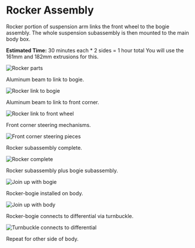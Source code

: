 # Rocker Assembly

Rocker portion of suspension arm links the front wheel to the bogie assembly.
The whole suspension subassembly is then mounted to the main body box.

**Estimated Time:** 30 minutes each * 2 sides = 1 hour total
You will use the 161mm and 182mm extrusions for this.

![Rocker parts](images/Rocker01-Parts.jpg)

Aluminum beam to link to bogie.

![Rocker link to bogie](images/Rocker02-Rear.jpg)

Aluminum beam to link to front corner.

![Rocker link to front wheel](images/Rocker03-Front.jpg)

Front corner steering mechanisms.

![Front corner steering pieces](images/Rocker04-FrontCorner.jpg)

Rocker subassembly complete.

![Rocker complete](images/Rocker05-Complete.jpg)

Rocker subassembly plus bogie subassembly.

![Join up with bogie](images/Rocker06-WithBogie.jpg)

Rocker-bogie installed on body.

![Join up with body](images/Rocker07-Mounted.jpg)

Rocker-bogie connects to differential via turnbuckle.

![Turnbuckle connects to differential](images/Rocker08-Turnbuckle.jpg)

Repeat for other side of body.

